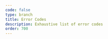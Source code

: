```yaml
---
code: false
type: branch
title: Error Codes
description: Exhaustive list of error codes
order: 700
---
```



